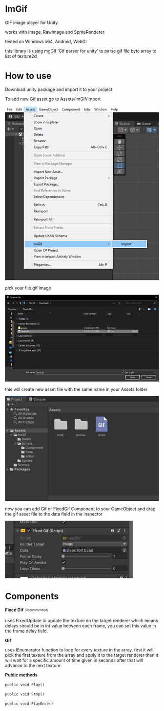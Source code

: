 # ImGif
GIF image player for Unity.

works with Image, RawImage and SpriteRenderer

tested on Windows x64, Android, WebGl

this library is using [mgGif](https://github.com/gwaredd/mgGif) 'Gif parser for unity' to parse gif file byte array to list of texture2d

# How to use
Download unity package and import it to your project

To add new Gif asset go to Assets/ImGif/Import

![alt text](https://raw.githubusercontent.com/BelalElhawary/ImGif/main/screenshots/screenshot-1.png)

pick your file.gif image

![alt text](https://raw.githubusercontent.com/BelalElhawary/ImGif/main/screenshots/screenshot-2.png)

this will create new asset file with the same name in your Assets folder

![alt text](https://raw.githubusercontent.com/BelalElhawary/ImGif/main/screenshots/screenshot-3.png)

now you can add Gif or FixedGif Component to your GameObject and drag the gif asset file to the data field in the inspector

![alt text](https://raw.githubusercontent.com/BelalElhawary/ImGif/main/screenshots/screenshot-4.png)

# Components

**Fixed Gif** <sub><sup>(Recommended)</sup></sub>

uses FixedUpdate to update the texture on the target renderer which means delays should be in int value between each frame, you can set this value in the frame delay field.

**Gif**

uses IEnumerator function to loop for every texture in the array, first it will pick the first texture from the array and apply it to the target renderer then it will wait for a specific amount of time given in seconds after that will advance to the next texture.

**Public methods**

`public void Play()`

`public void Stop()`

`public void PlayOnce()`
